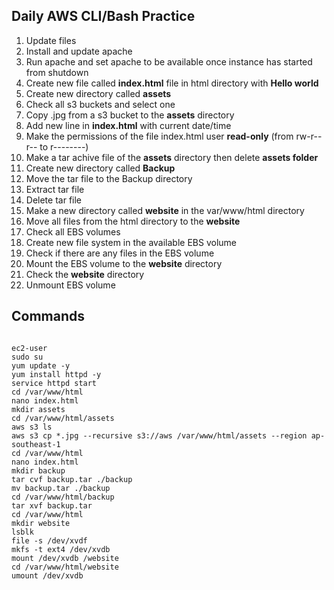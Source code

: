 ## Daily AWS CLI/Bash Practice

1. Update files
1. Install and update apache
2. Run apache and set apache to be available once instance has started from shutdown
3. Create new file called **index.html** file in html directory with **Hello world**
4. Create new directory called **assets**
5. Check all s3 buckets and select one 
6. Copy .jpg from a s3 bucket to the **assets** directory
6. Add new line in **index.html** with current date/time
7. Make the permissions of the file index.html user **read-only** (from rw-r--r-- to r--------)
8. Make a tar achive file of the **assets** directory then delete **assets folder**
9. Create new directory called **Backup**
10. Move the tar file to the Backup directory
11. Extract tar file
12. Delete tar file
13. Make a new directory called **website** in the var/www/html directory
14. Move all files from the html directory to the **website**
15. Check all EBS volumes
16. Create new file system in the available EBS volume
17. Check if there are any files in the EBS volume
18. Mount the EBS volume to the **website** directory
19. Check the **website** directory
20. Unmount EBS volume

## Commands

```

ec2-user
sudo su
yum update -y
yum install httpd -y
service httpd start
cd /var/www/html
nano index.html
mkdir assets
cd /var/www/html/assets
aws s3 ls
aws s3 cp *.jpg --recursive s3://aws /var/www/html/assets --region ap-southeast-1
cd /var/www/html
nano index.html
mkdir backup
tar cvf backup.tar ./backup
mv backup.tar ./backup
cd /var/www/html/backup
tar xvf backup.tar
cd /var/www/html
mkdir website
lsblk
file -s /dev/xvdf
mkfs -t ext4 /dev/xvdb
mount /dev/xvdb /website
cd /var/www/html/website
umount /dev/xvdb

```
